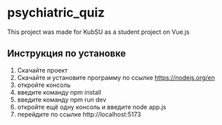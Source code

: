 # psychiatric_quiz

This project was made for KubSU as a student project on Vue.js

## Инструкция по установке

1. Скачайте проект
2. Скачайте и установите программу по ссылке https://nodejs.org/en
3. откройте консоль
4. введите команду npm install
5. введите команду npm run dev
6. откройте ещё одну консоль и введите node app.js
7. перейдите по ссылке http://localhost:5173
